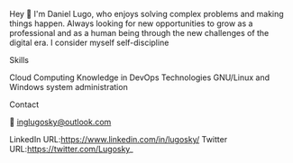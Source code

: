 Hey 👋 I'm Daniel Lugo, who enjoys solving complex problems and making things happen. Always looking for new opportunities to grow as a professional and as a human being through the new challenges of the digital era. I consider myself self-discipline


Skills

Cloud Computing
Knowledge in DevOps Technologies
GNU/Linux and Windows system administration

Contact

💌 inglugosky@outlook.com


LinkedIn URL:https://www.linkedin.com/in/lugosky/
Twitter URL:https://twitter.com/Lugosky_ 